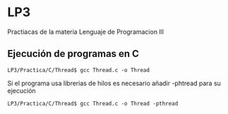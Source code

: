 # LP3
Practiacas de la materia Lenguaje de Programacion lll

## Ejecución de programas en C

```
LP3/Practica/C/Thread$ gcc Thread.c -o Thread 

```

Si el programa usa librerias de hilos es necesario añadir -phtread para su ejecución

```
LP3/Practica/C/Thread$ gcc Thread.c -o Thread -pthread

```

